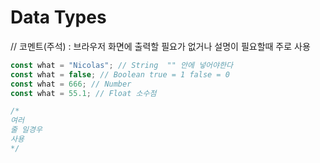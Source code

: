 # Data Types

// 코멘트\(주석\) : 브라우저 화면에 출력할 필요가 없거나 설명이 필요할때 주로 사용

```javascript
const what = "Nicolas"; // String  "" 안에 넣어야한다
const what = false; // Boolean true = 1 false = 0
const what = 666; // Number
const what = 55.1; // Float 소수점

/* 
여러
줄 일경우
사용
*/
```



